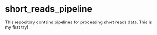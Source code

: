 # short_reads_pipeline
This repository contains pipelines for processing short reads data. This is my first try!
